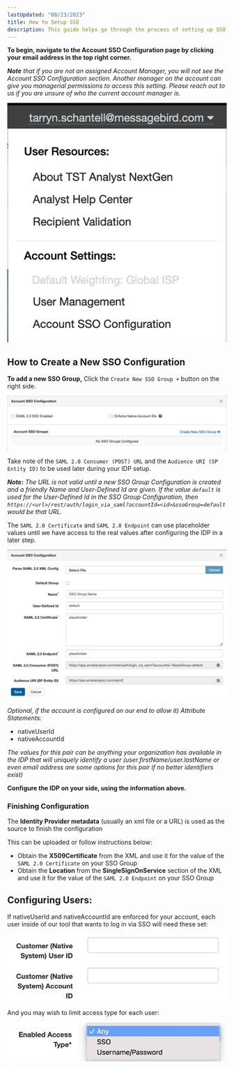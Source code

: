 ```yaml
---
lastUpdated: "08/23/2023"
title: How to Setup SSO
description: This guide helps go through the process of setting up SSO for your account.
---
```


**To begin, navigate to the Account SSO Configuration page by clicking your email address in the top right corner.**

 _**Note** that if you are not an assigned Account Manager, you will not see the Account SSO Configuration section. Another manager on the account can give you managerial permissions to access this setting. Please reach out to us if you are unsure of who the current account manager is._

![](media/general_how_to_setup_sso_5.png)

## How to Create a New SSO Configuration

**To add a new SSO Group,**
 Click the `Create New SSO Group +` button on the right side.

![](media/general_how_to_setup_sso_2.png)

 Take note of the `SAML 2.0 Consumer (POST) URL` and the `Audience URI (SP Entity ID)` to be used later during your IDP setup.

 _**Note:** The URL is not valid until a new SSO Group Configuration is created and a friendly Name and User-Defined Id are given. If the value `default` is used for the User-Defined Id in the SSO Group Configuration, then `https://<url>/rest/auth/login_via_saml?accountId=<id>&ssoGroup=default` would be that URL._

 The `SAML 2.0 Certificate` and `SAML 2.0 Endpoint` can use placeholder values until we have access to the real values after configuring the IDP in a later step.

![](media/general_how_to_setup_sso_1.png)

_Optional, if the account is configured on our end to allow it) Attribute Statements:_
* nativeUserId
* nativeAccountId

_The values for this pair can be anything your organization has available in the IDP that will uniquely identify a user (user.firstName/user.lastName or even email address are some options for this pair if no better identifiers exist)_

**Configure the IDP on your side, using the information above.**


### Finishing Configuration

The **Identity Provider metadata** (usually an xml file or a URL) is used as the source to finish the configuration

This can be uploaded or follow instructions below: 

* Obtain the **X509Certificate** from the XML and use it for the value of the `SAML 2.0 Certificate` on your SSO Group
* Obtain the **Location** from the **SingleSignOnService** section of the XML and use it for the value of the `SAML 2.0 Endpoint` on your SSO Group


## Configuring Users:

If nativeUserId and nativeAccountId are enforced for your account, each user inside of our tool that wants to log in via SSO will need these set:

![](media/general_how_to_setup_sso_3.png)

And you may wish to limit access type for each user:

![](media/general_how_to_setup_sso_4.png)
